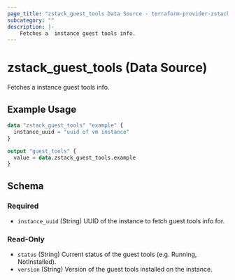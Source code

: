 ```yaml
---
page_title: "zstack_guest_tools Data Source - terraform-provider-zstack"
subcategory: ""
description: |-
    Fetches a  instance guest tools info.
---
```


# zstack_guest_tools (Data Source)

Fetches a  instance guest tools info.

## Example Usage

```terraform
data "zstack_guest_tools" "example" {
  instance_uuid = "uuid of vm instance"
}

output "guest_tools" {
  value = data.zstack_guest_tools.example
}
```

<!-- schema generated by tfplugindocs -->
## Schema

### Required

- `instance_uuid` (String) UUID of the instance to fetch guest tools info for.

### Read-Only

- `status` (String) Current status of the guest tools (e.g. Running, NotInstalled).
- `version` (String) Version of the guest tools installed on the instance.


